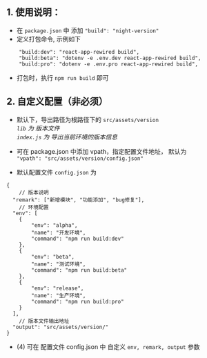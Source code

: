 ## 1. 使用说明：  
* 在  `package.json` 中 添加
`"build": "night-version"`
* 定义打包命令, 示例如下
```
    "build:dev": "react-app-rewired build",
    "build:beta": "dotenv -e .env.dev react-app-rewired build",
    "build:pro": "dotenv -e .env.pro react-app-rewired build",
```
* 打包时，执行 `npm run build` 即可

## 2. 自定义配置（非必须）
* 默认下，导出路径为根路径下的 `src/assets/version`  
*`lib` 为 版本文件*   
*`index.js` 为 导出当前环境的版本信息*  

* 可在 package.json 中添加 vpath，指定配置文件地址， 默认为  
`"vpath": "src/assets/version/config.json"`  

* 默认配置文件 `config.json` 为  
```
{  
    // 版本说明  
  "remark": ["新增模块", "功能添加", "bug修复"],
    // 环境配置
  "env": [
    {
        "env": "alpha",
        "name": "开发环境",
        "command": "npm run build:dev"
    },
    {
        "env": "beta",
        "name": "测试环境",
        "command": "npm run build:beta"
    },
    {
        "env": "release",
        "name": "生产环境",
        "command": "npm run build:pro"
    }
  ],
    // 版本文件输出地址  
  "output": "src/assets/version/"
}
``` 

* (4) 可在 配置文件 config.json 中 自定义 
`env, remark, output` 参数
